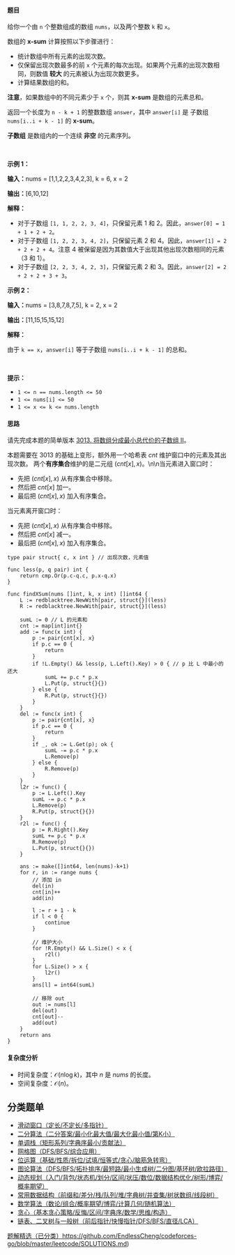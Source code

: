 #### 题目

<p>给你一个由 <code>n</code> 个整数组成的数组 <code>nums</code>，以及两个整数 <code>k</code> 和 <code>x</code>。</p>

<p>数组的 <strong>x-sum</strong> 计算按照以下步骤进行：</p>

<ul>
	<li>统计数组中所有元素的出现次数。</li>
	<li>仅保留出现次数最多的前 <code>x</code> 个元素的每次出现。如果两个元素的出现次数相同，则数值<strong> 较大 </strong>的元素被认为出现次数更多。</li>
	<li>计算结果数组的和。</li>
</ul>

<p><strong>注意</strong>，如果数组中的不同元素少于 <code>x</code> 个，则其 <strong>x-sum</strong> 是数组的元素总和。</p>

<p>返回一个长度为 <code>n - k + 1</code> 的整数数组 <code>answer</code>，其中 <code>answer[i]</code> 是 <span data-keyword="subarray-nonempty">子数组</span> <code>nums[i..i + k - 1]</code> 的 <strong>x-sum</strong>。</p>

<p><strong>子数组</strong> 是数组内的一个连续<b> 非空</b> 的元素序列。</p>

<p>&nbsp;</p>

<p><strong class="example">示例 1：</strong></p>

<div class="example-block">
<p><strong>输入：</strong><span class="example-io">nums = [1,1,2,2,3,4,2,3], k = 6, x = 2</span></p>

<p><strong>输出：</strong><span class="example-io">[6,10,12]</span></p>

<p><strong>解释：</strong></p>

<ul>
	<li>对于子数组 <code>[1, 1, 2, 2, 3, 4]</code>，只保留元素 1 和 2。因此，<code>answer[0] = 1 + 1 + 2 + 2</code>。</li>
	<li>对于子数组 <code>[1, 2, 2, 3, 4, 2]</code>，只保留元素 2 和 4。因此，<code>answer[1] = 2 + 2 + 2 + 4</code>。注意 4 被保留是因为其数值大于出现其他出现次数相同的元素（3 和 1）。</li>
	<li>对于子数组 <code>[2, 2, 3, 4, 2, 3]</code>，只保留元素 2 和 3。因此，<code>answer[2] = 2 + 2 + 2 + 3 + 3</code>。</li>
</ul>
</div>

<p><strong class="example">示例 2：</strong></p>

<div class="example-block">
<p><strong>输入：</strong><span class="example-io">nums = [3,8,7,8,7,5], k = 2, x = 2</span></p>

<p><strong>输出：</strong><span class="example-io">[11,15,15,15,12]</span></p>

<p><strong>解释：</strong></p>

<p>由于 <code>k == x</code>，<code>answer[i]</code> 等于子数组 <code>nums[i..i + k - 1]</code> 的总和。</p>
</div>

<p>&nbsp;</p>

<p><strong>提示：</strong></p>

<ul>
	<li><code>1 &lt;= n == nums.length &lt;= 50</code></li>
	<li><code>1 &lt;= nums[i] &lt;= 50</code></li>
	<li><code>1 &lt;= x &lt;= k &lt;= nums.length</code></li>
</ul>

#### 思路

请先完成本题的简单版本 [3013. 将数组分成最小总代价的子数组 II](https://leetcode.cn/problems/divide-an-array-into-subarrays-with-minimum-cost-ii/)。

本题需要在 3013 的基础上变形，额外用一个哈希表 $\textit{cnt}$ 维护窗口中的元素及其出现次数。
两个**有序集合**维护的是二元组 $(\textit{cnt}[x], x)$。\n\n当元素进入窗口时：
- 先把 $(\textit{cnt}[x], x)$ 从有序集合中移除。
- 然后把 $\textit{cnt}[x]$ 加一。
- 最后把 $(\textit{cnt}[x], x)$ 加入有序集合。

当元素离开窗口时：
- 先把 $(\textit{cnt}[x], x)$ 从有序集合中移除。
- 然后把 $\textit{cnt}[x]$ 减一。
- 最后把 $(\textit{cnt}[x], x)$ 加入有序集合。

```
type pair struct{ c, x int } // 出现次数，元素值

func less(p, q pair) int {
	return cmp.Or(p.c-q.c, p.x-q.x)
}

func findXSum(nums []int, k, x int) []int64 {
	L := redblacktree.NewWith[pair, struct{}](less)
	R := redblacktree.NewWith[pair, struct{}](less)

	sumL := 0 // L 的元素和
	cnt := map[int]int{}
	add := func(x int) {
		p := pair{cnt[x], x}
		if p.c == 0 {
			return
		}
		if !L.Empty() && less(p, L.Left().Key) > 0 { // p 比 L 中最小的还大
			sumL += p.c * p.x
			L.Put(p, struct{}{})
		} else {
			R.Put(p, struct{}{})
		}
	}
	del := func(x int) {
		p := pair{cnt[x], x}
		if p.c == 0 {
			return
		}
		if _, ok := L.Get(p); ok {
			sumL -= p.c * p.x
			L.Remove(p)
		} else {
			R.Remove(p)
		}
	}
	l2r := func() {
		p := L.Left().Key
		sumL -= p.c * p.x
		L.Remove(p)
		R.Put(p, struct{}{})
	}
	r2l := func() {
		p := R.Right().Key
		sumL += p.c * p.x
		R.Remove(p)
		L.Put(p, struct{}{})
	}

	ans := make([]int64, len(nums)-k+1)
	for r, in := range nums {
		// 添加 in
		del(in)
		cnt[in]++
		add(in)

		l := r + 1 - k
		if l < 0 {
			continue
		}

		// 维护大小
		for !R.Empty() && L.Size() < x {
			r2l()
		}
		for L.Size() > x {
			l2r()
		}
		ans[l] = int64(sumL)

		// 移除 out
		out := nums[l]
		del(out)
		cnt[out]--
		add(out)
	}
	return ans
}
```

#### 复杂度分析

- 时间复杂度：$\mathcal{O}(n\log k)$，其中 $n$ 是 $\textit{nums}$ 的长度。
- 空间复杂度：$\mathcal{O}(n)$。

## 分类题单

- [滑动窗口（定长/不定长/多指针）](https://leetcode.cn/circle/discuss/0viNMK/)
- [二分算法（二分答案/最小化最大值/最大化最小值/第K小）](https://leetcode.cn/circle/discuss/SqopEo/)
- [单调栈（矩形系列/字典序最小/贡献法）](https://leetcode.cn/circle/discuss/9oZFK9/)
- [网格图（DFS/BFS/综合应用）](https://leetcode.cn/circle/discuss/YiXPXW/)
- [位运算（基础/性质/拆位/试填/恒等式/贪心/脑筋急转弯）](https://leetcode.cn/circle/discuss/dHn9Vk/)
- [图论算法（DFS/BFS/拓扑排序/最短路/最小生成树/二分图/基环树/欧拉路径）](https://leetcode.cn/circle/discuss/01LUak/)
- [动态规划（入门/背包/状态机/划分/区间/状压/数位/数据结构优化/树形/博弈/概率期望）](https://leetcode.cn/circle/discuss/tXLS3i/)
- [常用数据结构（前缀和/差分/栈/队列/堆/字典树/并查集/树状数组/线段树）](https://leetcode.cn/circle/discuss/mOr1u6/)
- [数学算法（数论/组合/概率期望/博弈/计算几何/随机算法）](https://leetcode.cn/circle/discuss/IYT3ss/)
- [贪心（基本贪心策略/反悔/区间/字典序/数学/思维/构造）](https://leetcode.cn/circle/discuss/g6KTKL/)
- [链表、二叉树与一般树（前后指针/快慢指针/DFS/BFS/直径/LCA）](https://leetcode.cn/circle/discuss/K0n2gO/)

[题解精选（已分类）](https://github.com/EndlessCheng/codeforces-go/blob/master/leetcode/SOLUTIONS.md)https://github.com/EndlessCheng/codeforces-go/blob/master/leetcode/SOLUTIONS.md)